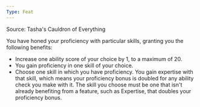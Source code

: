 ```yaml
---
Type: Feat
---
```

Source: Tasha's Cauldron of Everything

You have honed your proficiency with particular skills, granting you the following benefits:

- Increase one ability score of your choice by 1, to a maximum of 20.
- You gain proficiency in one skill of your choice.
- Choose one skill in which you have proficiency. You gain expertise with that skill, which means your proficiency bonus is doubled for any ability check you make with it. The skill you choose must be one that isn't already benefiting from a feature, such as Expertise, that doubles your proficiency bonus.